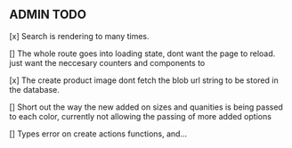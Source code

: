 ## ADMIN TODO

[x] Search is rendering to many times.

[] The whole route goes into loading state, dont want the page to reload. just want the neccesary counters and components to

[x] The create product image dont fetch the blob url string to be stored in the database.

[] Short out the way the new added on sizes and quanities is being passed to each color, currently not allowing the passing of more added options

[] Types error on create actions functions, and...
